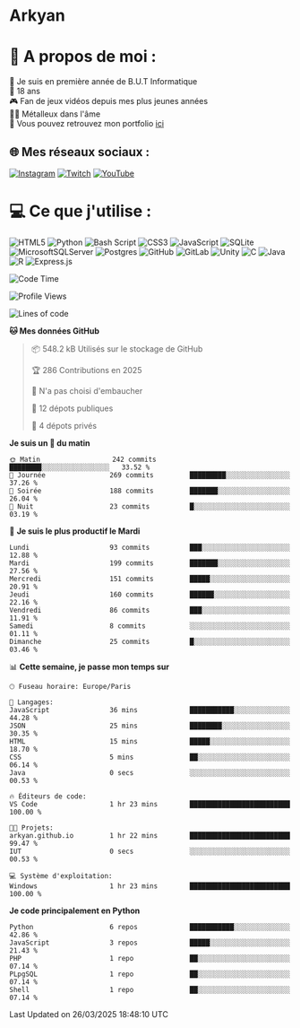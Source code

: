 # Arkyan
 # 💫 A propos de moi :
📖 Je suis en première année de B.U.T Informatique  
🎂 18 ans  
🎮 Fan de jeux vidéos depuis mes plus jeunes années  
🤘🏻 Métalleux dans l'âme  
📕 Vous pouvez retrouvez mon portfolio [ici](https://arkyanportfolio.netlify.app/)

## 🌐 Mes réseaux sociaux :
[![Instagram](https://img.shields.io/badge/Instagram-%23E4405F.svg?logo=Instagram&logoColor=white)](https://instagram.com/arkyan25) [![Twitch](https://img.shields.io/badge/Twitch-%239146FF.svg?logo=Twitch&logoColor=white)](https://twitch.tv/arkyan_) [![YouTube](https://img.shields.io/badge/YouTube-%23FF0000.svg?logo=YouTube&logoColor=white)](https://youtube.com/@arkyan_) 

# 💻 Ce que j'utilise :
![HTML5](https://img.shields.io/badge/html5-%23E34F26.svg?style=for-the-badge&logo=html5&logoColor=white) ![Python](https://img.shields.io/badge/python-3670A0?style=for-the-badge&logo=python&logoColor=ffdd54) ![Bash Script](https://img.shields.io/badge/bash_script-%23121011.svg?style=for-the-badge&logo=gnu-bash&logoColor=white) ![CSS3](https://img.shields.io/badge/css3-%231572B6.svg?style=for-the-badge&logo=css3&logoColor=white) ![JavaScript](https://img.shields.io/badge/javascript-%23323330.svg?style=for-the-badge&logo=javascript&logoColor=%23F7DF1E) ![SQLite](https://img.shields.io/badge/sqlite-%2307405e.svg?style=for-the-badge&logo=sqlite&logoColor=white) ![MicrosoftSQLServer](https://img.shields.io/badge/Microsoft%20SQL%20Server-CC2927?style=for-the-badge&logo=microsoft%20sql%20server&logoColor=white) ![Postgres](https://img.shields.io/badge/postgres-%23316192.svg?style=for-the-badge&logo=postgresql&logoColor=white) ![GitHub](https://img.shields.io/badge/github-%23121011.svg?style=for-the-badge&logo=github&logoColor=white) ![GitLab](https://img.shields.io/badge/gitlab-%23181717.svg?style=for-the-badge&logo=gitlab&logoColor=white) ![Unity](https://img.shields.io/badge/unity-%23000000.svg?style=for-the-badge&logo=unity&logoColor=white)  ![C](https://img.shields.io/badge/c-%2300599C.svg?style=for-the-badge&logo=c&logoColor=white) ![Java](https://img.shields.io/badge/java-%23ED8B00.svg?style=for-the-badge&logo=openjdk&logoColor=white) ![R](https://img.shields.io/badge/r-%23276DC3.svg?style=for-the-badge&logo=r&logoColor=white) ![Express.js](https://img.shields.io/badge/express.js-%23404d59.svg?style=for-the-badge&logo=express&logoColor=%2361DAFB)

<!--START_SECTION:waka-->
![Code Time](http://img.shields.io/badge/Code%20Time-290%20hrs%2029%20mins-blue)

![Profile Views](http://img.shields.io/badge/Vues%20du%20profil-0-blue)

![Lines of code](https://img.shields.io/badge/Depuis%20Hello%20World%2C%20j%27ai%20%C3%A9crit-5.0%20million%20Lignes%20de%20code-blue)

**🐱 Mes données GitHub** 

> 📦 548.2 kB Utilisés sur le stockage de GitHub 
 > 
> 🏆 286 Contributions en 2025
 > 
> 🚫 N'a pas choisi d'embaucher
 > 
> 📜 12 dépots publiques 
 > 
> 🔑 4 dépots privés 
 > 
**Je suis un 🐤 du matin** 

```text
🌞 Matin                  242 commits         ████████░░░░░░░░░░░░░░░░░   33.52 % 
🌆 Journée                269 commits         █████████░░░░░░░░░░░░░░░░   37.26 % 
🌃 Soirée                 188 commits         ███████░░░░░░░░░░░░░░░░░░   26.04 % 
🌙 Nuit                   23 commits          █░░░░░░░░░░░░░░░░░░░░░░░░   03.19 % 
```
📅 **Je suis le plus productif le Mardi** 

```text
Lundi                    93 commits          ███░░░░░░░░░░░░░░░░░░░░░░   12.88 % 
Mardi                    199 commits         ███████░░░░░░░░░░░░░░░░░░   27.56 % 
Mercredi                 151 commits         █████░░░░░░░░░░░░░░░░░░░░   20.91 % 
Jeudi                    160 commits         ██████░░░░░░░░░░░░░░░░░░░   22.16 % 
Vendredi                 86 commits          ███░░░░░░░░░░░░░░░░░░░░░░   11.91 % 
Samedi                   8 commits           ░░░░░░░░░░░░░░░░░░░░░░░░░   01.11 % 
Dimanche                 25 commits          █░░░░░░░░░░░░░░░░░░░░░░░░   03.46 % 
```


📊 **Cette semaine, je passe mon temps sur** 

```text
🕑︎ Fuseau horaire: Europe/Paris

💬 Langages: 
JavaScript               36 mins             ███████████░░░░░░░░░░░░░░   44.28 % 
JSON                     25 mins             ████████░░░░░░░░░░░░░░░░░   30.35 % 
HTML                     15 mins             █████░░░░░░░░░░░░░░░░░░░░   18.70 % 
CSS                      5 mins              ██░░░░░░░░░░░░░░░░░░░░░░░   06.14 % 
Java                     0 secs              ░░░░░░░░░░░░░░░░░░░░░░░░░   00.53 % 

🔥 Éditeurs de code: 
VS Code                  1 hr 23 mins        █████████████████████████   100.00 % 

🐱‍💻 Projets: 
arkyan.github.io         1 hr 22 mins        █████████████████████████   99.47 % 
IUT                      0 secs              ░░░░░░░░░░░░░░░░░░░░░░░░░   00.53 % 

💻 Système d'exploitation: 
Windows                  1 hr 23 mins        █████████████████████████   100.00 % 
```

**Je code principalement en Python** 

```text
Python                   6 repos             ███████████░░░░░░░░░░░░░░   42.86 % 
JavaScript               3 repos             █████░░░░░░░░░░░░░░░░░░░░   21.43 % 
PHP                      1 repo              ██░░░░░░░░░░░░░░░░░░░░░░░   07.14 % 
PLpgSQL                  1 repo              ██░░░░░░░░░░░░░░░░░░░░░░░   07.14 % 
Shell                    1 repo              ██░░░░░░░░░░░░░░░░░░░░░░░   07.14 % 
```




 Last Updated on 26/03/2025 18:48:10 UTC
<!--END_SECTION:waka-->

<!--START_SECTION:SHOW_PROJECTS-->
<!--END_SECTION:SHOW_PROJECTS-->

<!--START_SECTION:SHOW_LINES_OF_CODE-->
<!--END_SECTION:SHOW_LINES_OF_CODE-->

<!--START_SECTION:SHOW_TOTAL_CODE_TIME-->
<!--END_SECTION:SHOW_TOTAL_CODE_TIME-->

<!--START_SECTION:SHOW_PROFILE_VIEWS-->
<!--END_SECTION:SHOW_PROFILE_VIEWS-->

<!--START_SECTION:SHOW_COMMIT-->
<!--END_SECTION:SHOW_COMMIT-->

<!--START_SECTION:SHOW_DAYS_OF_WEEK-->
<!--END_SECTION:SHOW_DAYS_OF_WEEK-->

<!--START_SECTION:SHOW_LANGUAGE-->
<!--END_SECTION:SHOW_LANGUAGE-->

<!--START_SECTION:SHOW_TIMEZONE-->
<!--END_SECTION:SHOW_TIMEZONE-->

<!--START_SECTION:SHOW_LANGUAGE_PER_REPO-->
<!--END_SECTION:SHOW_LANGUAGE_PER_REPO-->

<!--START_SECTION:SHOW_SHORT_INFO-->
<!--END_SECTION:SHOW_SHORT_INFO-->

